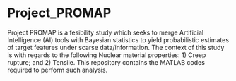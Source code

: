 # Project_PROMAP
Project PROMAP is a fesibility study which seeks to merge Artificial Intelligence (AI) tools with Bayesian statistics to yield probabilistic estimates of target features under scarse data/information. The context of this study is with regards to the following Nuclear material properties: 1) Creep rupture; and 2) Tensile. This repository contains the MATLAB codes required to perform such analysis.
